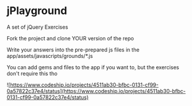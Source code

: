 jPlayground
==================

A set of jQuery Exercises 

Fork the project and clone YOUR version of the repo


Write your answers into the pre-prepared js files in the app/assets/javascripts/grounds/*.js

You can add gems and files to the app if you want to, but the exercises don't require this tho 

![https://www.codeship.io/projects/4511ab30-bfbc-0131-cf99-0a57822c37e4/status](https://www.codeship.io/projects/4511ab30-bfbc-0131-cf99-0a57822c37e4/status)



